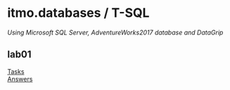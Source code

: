 # itmo.databases / T-SQL
*Using Microsoft SQL Server, AdventureWorks2017 database and DataGrip*
## lab01
[Tasks](https://github.com/mrskycriper/itmo.databases.sem02/blob/master/lab01/databases%20tasks%20lab01.pdf)  
[Answers](https://github.com/mrskycriper/itmo.databases.sem02/blob/master/lab01/lab01.sql)
